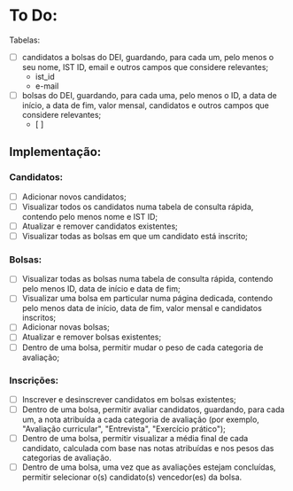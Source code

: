 # To Do:

Tabelas:
- [ ] candidatos a bolsas do DEI, guardando, para cada um, pelo menos o seu nome, IST ID, email e outros campos que considere relevantes;
  - ist_id
  - e-mail 
- [ ] bolsas do DEI, guardando, para cada uma, pelo menos o ID, a data de início, a data de fim, valor mensal, candidatos e outros campos que considere relevantes;
  - [ ] 

## Implementação:
### Candidatos:
- [ ] Adicionar novos candidatos;
- [ ] Visualizar todos os candidatos numa tabela de consulta rápida, contendo pelo menos nome e IST ID;
- [ ] Atualizar e remover candidatos existentes;
- [ ] Visualizar todas as bolsas em que um candidato está inscrito;

### Bolsas:
- [ ] Visualizar todas as bolsas numa tabela de consulta rápida, contendo pelo menos ID, data de início e data de fim;
- [ ] Visualizar uma bolsa em particular numa página dedicada, contendo pelo menos data de início, data de fim, valor mensal e candidatos inscritos;
- [ ] Adicionar novas bolsas;
- [ ] Atualizar e remover bolsas existentes;
- [ ] Dentro de uma bolsa, permitir mudar o peso de cada categoria de avaliação;

### Inscrições:
- [ ] Inscrever e desinscrever candidatos em bolsas existentes;
- [ ] Dentro de uma bolsa, permitir avaliar candidatos, guardando, para cada um, a nota atribuída a cada categoria de avaliação (por exemplo, "Avaliação curricular", "Entrevista", "Exercício prático");
- [ ] Dentro de uma bolsa, permitir visualizar a média final de cada candidato, calculada com base nas notas atribuídas e nos pesos das categorias de avaliação.
- [ ] Dentro de uma bolsa, uma vez que as avaliações estejam concluídas, permitir selecionar o(s) candidato(s) vencedor(es) da bolsa.
